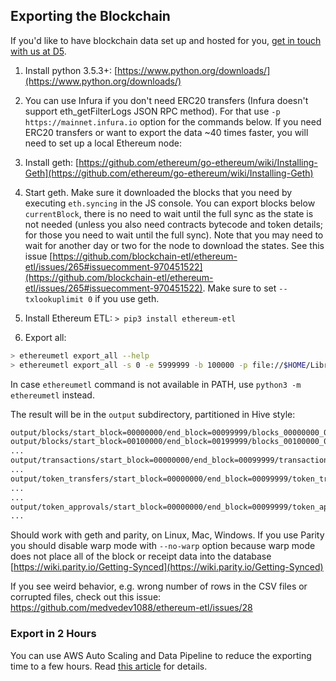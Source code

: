 ## Exporting the Blockchain

If you'd like to have blockchain data set up and hosted for you, [get in touch with us at D5](https://d5.ai/?ref=ethereumetl).

1. Install python 3.5.3+: [https://www.python.org/downloads/](https://www.python.org/downloads/)

1. You can use Infura if you don't need ERC20 transfers (Infura doesn't support eth_getFilterLogs JSON RPC method).
   For that use `-p https://mainnet.infura.io` option for the commands below. If you need ERC20 transfers or want to
   export the data ~40 times faster, you will need to set up a local Ethereum node:

1. Install geth: [https://github.com/ethereum/go-ethereum/wiki/Installing-Geth](https://github.com/ethereum/go-ethereum/wiki/Installing-Geth)

1. Start geth.
   Make sure it downloaded the blocks that you need by executing `eth.syncing` in the JS console.
   You can export blocks below `currentBlock`,
   there is no need to wait until the full sync as the state is not needed (unless you also need contracts bytecode
   and token details; for those you need to wait until the full sync). Note that you may need to wait for another day or
   two for the node to download the states. See this issue [https://github.com/blockchain-etl/ethereum-etl/issues/265#issuecomment-970451522](https://github.com/blockchain-etl/ethereum-etl/issues/265#issuecomment-970451522).
   Make sure to set `--txlookuplimit 0` if you use geth.

1. Install Ethereum ETL: `> pip3 install ethereum-etl`

1. Export all:

```bash
> ethereumetl export_all --help
> ethereumetl export_all -s 0 -e 5999999 -b 100000 -p file://$HOME/Library/Ethereum/geth.ipc -o output
```

In case `ethereumetl` command is not available in PATH, use `python3 -m ethereumetl` instead.

The result will be in the `output` subdirectory, partitioned in Hive style:

```bash
output/blocks/start_block=00000000/end_block=00099999/blocks_00000000_00099999.csv
output/blocks/start_block=00100000/end_block=00199999/blocks_00100000_00199999.csv
...
output/transactions/start_block=00000000/end_block=00099999/transactions_00000000_00099999.csv
...
output/token_transfers/start_block=00000000/end_block=00099999/token_transfers_00000000_00099999.csv
...
...
output/token_approvals/start_block=00000000/end_block=00099999/token_approvals_00000000_00099999.csv
...
```

Should work with geth and parity, on Linux, Mac, Windows.
If you use Parity you should disable warp mode with `--no-warp` option because warp mode
does not place all of the block or receipt data into the database [https://wiki.parity.io/Getting-Synced](https://wiki.parity.io/Getting-Synced)

If you see weird behavior, e.g. wrong number of rows in the CSV files or corrupted files,
check out this issue: https://github.com/medvedev1088/ethereum-etl/issues/28

### Export in 2 Hours

You can use AWS Auto Scaling and Data Pipeline to reduce the exporting time to a few hours.
Read [this article](https://medium.com/@medvedev1088/how-to-export-the-entire-ethereum-blockchain-to-csv-in-2-hours-for-10-69fef511e9a2) for details.
